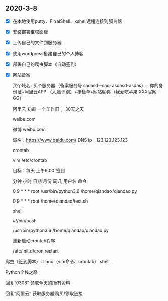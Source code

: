 ## 2020-3-8

- [x] 在本地使用putty、FinalShell、xshell远程连接到服务器

- [x] 安装部署宝塔面板

- [x] 上传自己的文件到服务器

- [x] 使用wordpress搭建自己的个人博客

- [x] 部署自己的爬虫脚本（自动签到）

- [x] 网站备案

  买个域名+买个服务器（备案服务号  sadasd--sad-asdasd-asdas）+ 你的身份证+阿里云APP （人脸识别）+核检单+网站昵称（我爱吃苹果        XXX官网--GG）

  阿里云  初审 一个工作日； 30天之天    

  

  weibe.com

  微博   weibo.com

  域名：https://www.baidu.com/      DNS     ip：123.123.123.123

  crontab

  vim  /etc/crontab

  目标：每天 上午9:00 签到

  分钟  小时  日期 月份 周几 用户名  命令

  0         9       *       *      *      root   /usr/bin/python3.6    /home/qiandao/qiandao.py

  0         9       *       *      *      root   /home/qiandao/test.sh

  

  shell

  
  
  \#!/bin/bash
  
  /usr/bin/python3.6   /home/qiandao/qiandao.py
  
  
  
  重新启动crontab程序
  
  /etc/init.d/cron restart
  

爬虫（签到脚本）+linux（vim命令、crontab） shell



Python全栈之巅

回复“0308” 领取今天的所有资料

回复“阿里云”  获取服务器购买/领取链接




